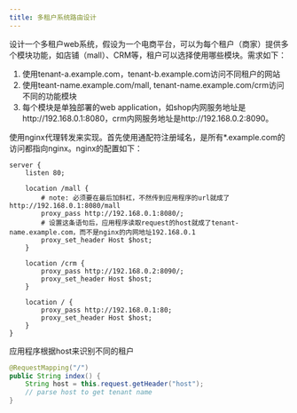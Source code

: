 ```yaml
---
title: 多租户系统路由设计
---
```

设计一个多租户web系统，假设为一个电商平台，可以为每个租户（商家）提供多个模块功能，如店铺（mall）、CRM等，租户可以选择使用哪些模块。需求如下：

1. 使用tenant-a.example.com，tenant-b.example.com访问不同租户的网站
2. 使用teant-name.example.com/mall, tenant-name.example.com/crm访问不同的功能模块
3. 每个模块是单独部署的web application，如shop内网服务地址是http://192.168.0.1:8080，crm内网服务地址是http://192.168.0.2:8090。

使用nginx代理转发来实现。首先使用通配符注册域名，是所有*.example.com的访问都指向nginx。nginx的配置如下：

```nginx
server {
    listen 80;

    location /mall {
        # note: 必须要在最后加斜杠，不然传到应用程序的url就成了http://192.168.0.1:8080/mall
        proxy_pass http://192.168.0.1:8080/;
        # 设置这条语句后，应用程序读取request的host就成了tenant-name.example.com，而不是nginx的内网地址192.168.0.1
        proxy_set_header Host $host;
    }

    location /crm {
        proxy_pass http://192.168.0.2:8090/;
        proxy_set_header Host $host;
    }

    location / {
        proxy_pass http://192.168.0.1:80;
        proxy_set_header Host $host;
    }
}
```

应用程序根据host来识别不同的租户

```java
@RequestMapping("/")
public String index() {
    String host = this.request.getHeader("host");
    // parse host to get tenant name
}
```